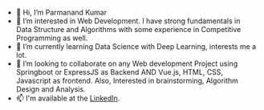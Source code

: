 - 👋 Hi, I’m Parmanand Kumar
- 👀 I’m interested in Web Development. I have strong fundamentals in Data Structure and Algorithms with some experience in Competitive Programming as well.
- 🌱 I’m currently learning Data Science with Deep Learning, interests me a lot.
- 💞️ I’m looking to collaborate on any Web development Project using Springboot or ExpressJS as Backend AND Vue.js, HTML, CSS, Javascript as frontend. Also, Interested in brainstorming, Algorithm Design and Analysis.
- 📫 I'm available at the [LinkedIn](https://in.linkedin.com/in/parmanand-kumar-b3b96617a).

<!---
ecstasy-repos/ecstasy-repos is a ✨ special ✨ repository because its `README.md` (this file) appears on your GitHub profile.
You can click the Preview link to take a look at your changes.
--->
